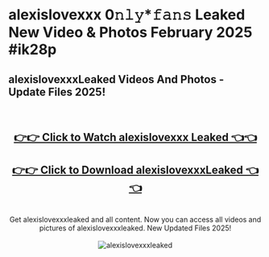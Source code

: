 # alexislovexxx 0𝚗𝚕𝚢*𝚏𝚊𝚗𝚜 Leaked New Video & Photos February 2025 #ik28p

<h2>alexislovexxxLeaked Videos And Photos - Update Files 2025!</h2>
<br>
<div align="center">
<h2><a href="https://mediaupload.pro?title=alexislovexxx&ref=11F" rel="nofollow">👉👉 Click to Watch alexislovexxx Leaked 👈👈</a></h2>
<h2><a href="https://mediaupload.pro?title=alexislovexxx&ref=11F" rel="nofollow">👉👉 Click to Download alexislovexxxLeaked 👈👈</a></h2>
<br>
Get alexislovexxxleaked and all content. Now you can access all videos and pictures of alexislovexxxleaked. New Updated Files 2025!
<br>
<br>
<a href="https://mediaupload.pro?title=alexislovexxx&ref=11F" rel="nofollow" data-target="animated-image.originalLink"><img src="https://i.ibb.co/Gkj2r4b/banner.png" alt="alexislovexxxleaked" style="max-width: 100%; display: inline-block;" data-target="animated-image.originalImage"></a>
</div>
<br>

